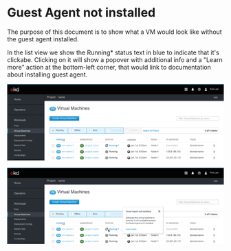 # Guest Agent not installed

The purpose of this document is to show what a VM would look like without the guest agent installed. 

In the list view we show the Running* status text in blue to indicate that it's clickabe. Clicking on it will show a popover with additional info and a "Learn more" action at the bottom-left corner, that would link to documentation about installing guest agent.

![vm list](img/guest-agent-1.png)
 
![vm list](img/guest-agent-2.png)